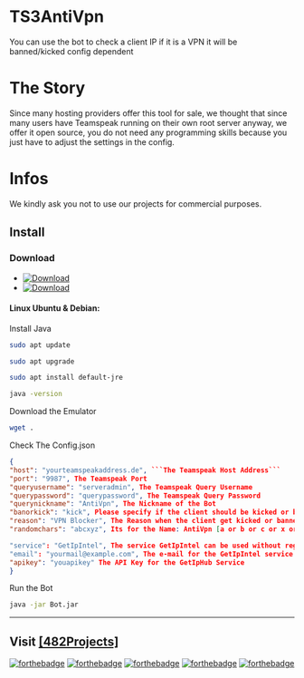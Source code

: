 # TS3AntiVpn
You can use the bot to check a client IP if it is a VPN it will be banned/kicked config dependent

# The Story
Since many hosting providers offer this tool for sale, we thought that since many users have Teamspeak running on their own root server anyway, we offer it open source, you do not need any programming skills because you just have to adjust the settings in the config. 

# Infos 

We kindly ask you not to use our projects for commercial purposes.

## Install

### Download
- [![Download](https://img.shields.io/badge/Download-latest-orange.svg)](#)
- [![Download](https://img.shields.io/badge/Download-beta-orange.svg)](#)

#### Linux **Ubuntu & Debian**:  
Install Java

```sh
sudo apt update
```
```sh
sudo apt upgrade
```
```sh
sudo apt install default-jre
```
```sh
java -version
```
Download the Emulator
```sh
wget .
```
Check The Config.json
```json
{
"host": "yourteamspeakaddress.de", ```The Teamspeak Host Address```
"port": "9987", The Teamspeak Port
"queryusername": "serveradmin", The Teamspeak Query Username
"querypassword": "querypassword", The Teamspeak Query Password
"querynickname": "AntiVpn", The Nickname of the Bot
"banorkick": "kick", Please specify if the client should be kicked or banned kick or ban
"reason": "VPN Blocker", The Reason when the client get kicked or banned
"randomchars": "abcxyz", Its for the Name: AntiVpn [a or b or c or x or y orz]

"service": "GetIpIntel", The service GetIpIntel can be used without registration you only have to provide an email for the service GetIpHub you have to create an account on https://iphub.info/register and generate the API free API Token more services will follow in the next version
"email": "yourmail@example.com", The e-mail for the GetIpIntel service must be filled in if you want to use the service.
"apikey": "youapikey" The API Key for the GetIpHub Service 
}

```
Run the Bot
```sh
java -jar Bot.jar
```


---
Visit [[482Projects]](https://482-projects.com)
---
[![forthebadge](http://forthebadge.com/images/badges/60-percent-of-the-time-works-every-time.svg)](https://482-projects.com) [![forthebadge](http://forthebadge.com/images/badges/built-by-developers.svg)](https://482-projects.com) [![forthebadge](http://forthebadge.com/images/badges/built-with-love.svg)](https://482-projects.com) [![forthebadge](http://forthebadge.com/images/badges/contains-cat-gifs.svg)](https://482-projects.com) [![forthebadge](http://forthebadge.com/images/badges/made-with-java.svg)](https://482-projects.com)
